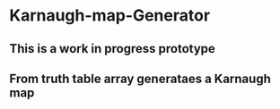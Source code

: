 # Karnaugh-map-Generator
## This is a work in progress prototype

## From truth table array generataes a Karnaugh map
